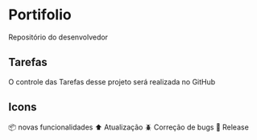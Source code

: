 # Portifolio

Repositório do desenvolvedor

## Tarefas

O controle das Tarefas desse projeto será realizada no GitHub

## Icons

:package: novas funcionalidades
:arrow_up: Atualização
:beetle: Correção de bugs
:checkered_flag: Release